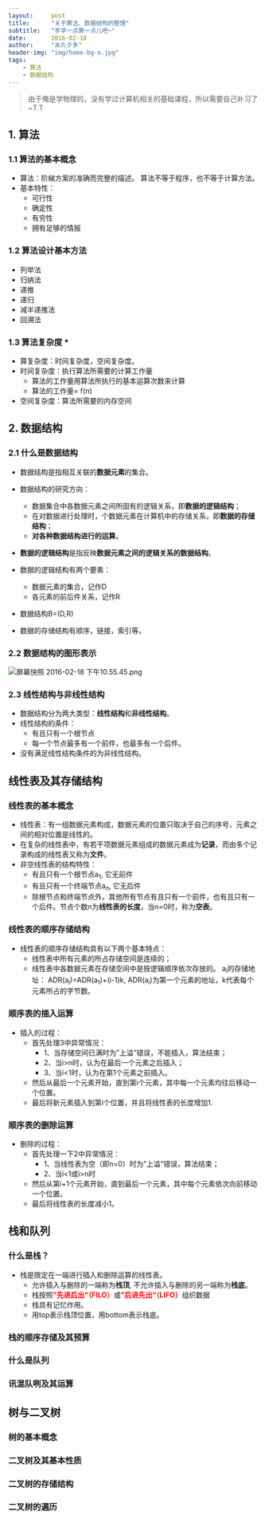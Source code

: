 ```yaml
---
layout:     post
title:      "关于算法、数据结构的整理"
subtitle:   "多学一点算一点儿吧~"
date:       2016-02-18
author:     "未久夕多"
header-img: "img/home-bg-o.jpg"
tags:
    - 算法
    - 数据结构
---
```


> 由于俺是学物理的，没有学过计算机相关的基础课程，所以需要自己补习了~T.T


## 1. 算法

### 1.1 算法的基本概念

* 算法：阶梯方案的准确而完整的描述。 算法不等于程序，也不等于计算方法。
* 基本特性：
	* 可行性
	* 确定性
	* 有穷性
	* 拥有足够的情报

### 1.2 算法设计基本方法
* 列举法
* 归纳法
* 递推
* 递归
* 减半递推法
* 回溯法

### 1.3 算法复杂度 *
* 算复杂度：时间复杂度，空间复杂度。
* 时间复杂度：执行算法所需要的计算工作量
	* 算法的工作量用算法所执行的基本运算次数来计算
	* 算法的工作量= f(n)
* 空间复杂度：算法所需要的内存空间


## 2. 数据结构

### 2.1 什么是数据结构
* 数据结构是指相互关联的<b>数据元素</b>的集合。
* 数据结构的研究方向：
	* 数据集合中各数据元素之间所固有的逻辑关系，即<b>数据的逻辑结构</b>；
	* 在对数据进行处理时，个数据元素在计算机中的存储关系，即<b>数据的存储结构</b>；
	* <b>对各种数据结构进行的运算</b>。

* <b>数据的逻辑结构</b>是指反映<b>数据元素之间的逻辑关系的数据结构</b>。
* 数据的逻辑结构有两个要素：
	* 数据元素的集合，记作D
	* 各元素的前后件关系，记作R
* 数据结构B=(D,R)
* 数据的存储结构有顺序，链接，索引等。


### 2.2 数据结构的图形表示
![屏幕快照 2016-02-18 下午10.55.45.png](http://upload-images.jianshu.io/upload_images/1414945-1580eb8e8488d6bb.png?imageMogr2/auto-orient/strip%7CimageView2/2/w/1240)

### 2.3 线性结构与非线性结构
* 数据结构分为两大类型：<b>线性结构</b>和<b>非线性结构</b>。
* 线性结构的条件：
	* 有且只有一个根节点
	* 每一个节点最多有一个前件，也最多有一个后件。
* 没有满足线性结构条件的为非线性结构。

## 线性表及其存储结构

### 线性表的基本概念
* 线性表：有一组数据元素构成，数据元素的位置只取决于自己的序号，元素之间的相对位置是线性的。
* 在复杂的线性表中，有若干项数据元素组成的数据元素成为<b>记录</b>，而由多个记录构成的线性表又称为<b>文件</b>。
* 非空线性表的结构特性：
	* 有且只有一个根节点a<sub>1</sub>, 它无前件
	* 有且只有一个终端节点a<sub>n</sub>, 它无后件
	* 除根节点和终端节点外，其他所有节点有且只有一个前件，也有且只有一个后件。节点个数n为<b>线性表的长度</b>，当n=0时，称为<b>空表</b>。

### 线性表的顺序存储结构
* 线性表的顺序存储结构具有以下两个基本特点：
	* 线性表中所有元素的所占存储空间是连续的；
	* 线性表中各数据元素在存储空间中是按逻辑顺序依次存放的。
a<sub>i</sub>的存储地址：
ADR(a<sub>i</sub>)=ADR(a<sub>1</sub>)+(i-1)k, ADR(a<sub>i</sub>)为第一个元素的地址，k代表每个元素所占的字节数。

### 顺序表的插入运算
* 插入的过程：
	* 首先处理3中异常情况：
		* 1、当存储空间已满时为”上溢“错误，不能插入，算法结束；
		* 2、当i>n时，认为在最后一个元素之后插入；
		* 3、当i<1时，认为在第1个元素之前插入。
	* 然后从最后一个元素开始，直到第i个元素，其中每一个元素均往后移动一个位置。
	* 最后将新元素插入到第i个位置，并且将线性表的长度增加1.

### 顺序表的删除运算
* 删除的过程：
	* 首先处理一下2中异常情况：
		* 1、当线性表为空（即n=0）时为”上溢“错误，算法结束；
		* 2、当i<1或i>n时
	* 然后从第i+1个元素开始，直到最后一个元素，其中每个元素依次向前移动一个位置。
	* 最后将线性表的长度减小1。

	
## 栈和队列
### 什么是栈？
* 栈是限定在一端进行插入和删除运算的线性表。
	* 允许插入与删除的一端称为<b>栈顶</b>, 不允许插入与删除的另一端称为<b>栈底</b>。
	* 栈按照<b><font color=red>”先进后出“（FILO）</font></b>或<b><font color=red>”后进先出“（LIFO）</font></b>组织数据
	* 栈具有记忆作用。
	* 用top表示栈顶位置，用bottom表示栈底。

### 栈的顺序存储及其预算
### 什么是队列
### 讯混队咧及其运算





## 树与二叉树

### 树的基本概念

### 二叉树及其基本性质

### 二叉树的存储结构

### 二叉树的遍历


